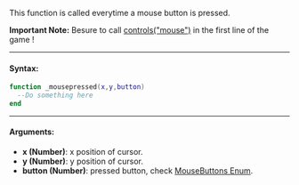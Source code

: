 This function is called everytime a mouse button is pressed.

**Important Note:** Besure to call [controls("mouse")](./DiskOSAPI/controls.md) in the first line of the game !

---

#### Syntax:
```lua
function _mousepressed(x,y,button)
  --Do something here
end
```

---

#### Arguments:

* **x (Number)**: x position of cursor.
* **y (Number)**: y position of cursor.
* **button  (Number)**: pressed button, check [MouseButtons Enum](../Enums/MouseButtons.md).